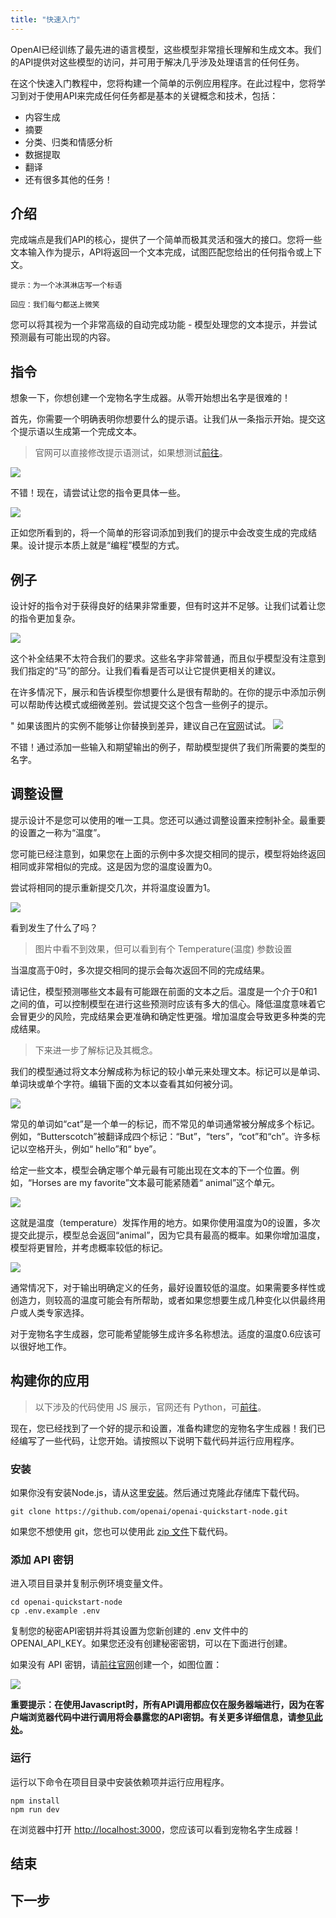 ```yaml
---
title: "快速入门"
---
```

OpenAI已经训练了最先进的语言模型，这些模型非常擅长理解和生成文本。我们的API提供对这些模型的访问，并可用于解决几乎涉及处理语言的任何任务。

在这个快速入门教程中，您将构建一个简单的示例应用程序。在此过程中，您将学习到对于使用API来完成任何任务都是基本的关键概念和技术，包括：

* 内容生成
* 摘要
* 分类、归类和情感分析
* 数据提取
* 翻译
* 还有很多其他的任务！
## 介绍
完成端点是我们API的核心，提供了一个简单而极其灵活和强大的接口。您将一些文本输入作为提示，API将返回一个文本完成，试图匹配您给出的任何指令或上下文。
```
提示：为一个冰淇淋店写一个标语

回应：我们每勺都送上微笑
```
您可以将其视为一个非常高级的自动完成功能 - 模型处理您的文本提示，并尝试预测最有可能出现的内容。
## 指令
想象一下，你想创建一个宠物名字生成器。从零开始想出名字是很难的！

首先，你需要一个明确表明你想要什么的提示语。让我们从一条指示开始。提交这个提示语以生成第一个完成文本。

> 官网可以直接修改提示语测试，如果想测试[前往](https://platform.openai.com/docs/quickstart/start-with-an-instruction)。

![](../images/1.png)

不错！现在，请尝试让您的指令更具体一些。

![](../images/2.png)

正如您所看到的，将一个简单的形容词添加到我们的提示中会改变生成的完成结果。设计提示本质上就是“编程”模型的方式。

## 例子
设计好的指令对于获得良好的结果非常重要，但有时这并不足够。让我们试着让您的指令更加复杂。


![](../images/3.png)

这个补全结果不太符合我们的要求。这些名字非常普通，而且似乎模型没有注意到我们指定的“马”的部分。让我们看看是否可以让它提供更相关的建议。

在许多情况下，展示和告诉模型你想要什么是很有帮助的。在你的提示中添加示例可以帮助传达模式或细微差别。尝试提交这个包含一些例子的提示。

" 如果该图片的实例不能够让你替换到差异，建议自己在[官网](https://platform.openai.com/docs/quickstart/add-some-examples)试试。
![](../images/4.png)

不错！通过添加一些输入和期望输出的例子，帮助模型提供了我们所需要的类型的名字。
## 调整设置

提示设计不是您可以使用的唯一工具。您还可以通过调整设置来控制补全。最重要的设置之一称为“温度”。

您可能已经注意到，如果您在上面的示例中多次提交相同的提示，模型将始终返回相同或非常相似的完成。这是因为您的温度设置为0。

尝试将相同的提示重新提交几次，并将温度设置为1。

![](../images/5.png)

看到发生了什么了吗？

> 图片中看不到效果，但可以看到有个 Temperature(温度) 参数设置

当温度高于0时，多次提交相同的提示会每次返回不同的完成结果。

请记住，模型预测哪些文本最有可能跟在前面的文本之后。温度是一个介于0和1之间的值，可以控制模型在进行这些预测时应该有多大的信心。降低温度意味着它会冒更少的风险，完成结果会更准确和确定性更强。增加温度会导致更多种类的完成结果。

> 下来进一步了解标记及其概念。

我们的模型通过将文本分解成称为标记的较小单元来处理文本。标记可以是单词、单词块或单个字符。编辑下面的文本以查看其如何被分词。

![](../images/6.png)

常见的单词如“cat”是一个单一的标记，而不常见的单词通常被分解成多个标记。例如，“Butterscotch”被翻译成四个标记：“But”，“ters”，“cot”和“ch”。许多标记以空格开头，例如“ hello”和“ bye”。

给定一些文本，模型会确定哪个单元最有可能出现在文本的下一个位置。例如，“Horses are my favorite”文本最可能紧随着“ animal”这个单元。

![](../images/7.png)

这就是温度（temperature）发挥作用的地方。如果你使用温度为0的设置，多次提交此提示，模型总会返回“animal”，因为它具有最高的概率。如果你增加温度，模型将更冒险，并考虑概率较低的标记。

![](../images/8.png)

通常情况下，对于输出明确定义的任务，最好设置较低的温度。如果需要多样性或创造力，则较高的温度可能会有所帮助，或者如果您想要生成几种变化以供最终用户或人类专家选择。

对于宠物名字生成器，您可能希望能够生成许多名称想法。适度的温度0.6应该可以很好地工作。
## 构建你的应用
>  以下涉及的代码使用 JS 展示，官网还有 Python，可[前往](https://platform.openai.com/docs/quickstart/build-your-application)。

现在，您已经找到了一个好的提示和设置，准备构建您的宠物名字生成器！我们已经编写了一些代码，让您开始。请按照以下说明下载代码并运行应用程序。

### 安装
如果你没有安装Node.js，请从这里[安装](https://nodejs.org/en/)。然后通过克隆此存储库下载代码。

```shell
git clone https://github.com/openai/openai-quickstart-node.git
```
如果您不想使用 git，您也可以使用此 [zip 文件](https://github.com/openai/openai-quickstart-node/archive/refs/heads/master.zip)下载代码。

### 添加 API 密钥

进入项目目录并复制示例环境变量文件。
```shell
cd openai-quickstart-node
cp .env.example .env
```
复制您的秘密API密钥并将其设置为您新创建的 .env 文件中的 OPENAI_API_KEY。如果您还没有创建秘密密钥，可以在下面进行创建。

如果没有 API 密钥，请[前往官网](https://platform.openai.com/docs/quickstart/build-your-application)创建一个，如图位置：

![](../images/9.png)

**重要提示：在使用Javascript时，所有API调用都应仅在服务器端进行，因为在客户端浏览器代码中进行调用将会暴露您的API密钥。有关更多详细信息，请[参见此处](https://platform.openai.com/docs/api-reference/authentication)。**

### 运行
运行以下命令在项目目录中安装依赖项并运行应用程序。
```
npm install
npm run dev
```

在浏览器中打开 [http://localhost:3000](http://localhost:3000)，您应该可以看到宠物名字生成器！

## 结束

## 下一步
